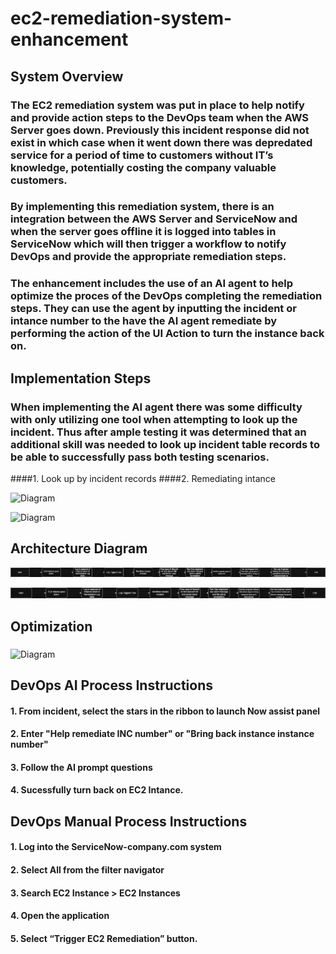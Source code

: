 # ec2-remediation-system-enhancement

## System Overview

### The EC2 remediation system was put in place to help notify and provide action steps to the DevOps team when the AWS Server goes down. Previously this incident response did not exist in which case when it went down there was depredated service for a period of time to customers without IT’s knowledge, potentially costing the company valuable customers. 

### By implementing this remediation system, there is an integration between the AWS Server and ServiceNow and when the server goes offline it is logged into tables in ServiceNow which will then trigger a workflow to notify DevOps and provide the appropriate remediation steps. 

### The enhancement includes the use of an AI agent to help optimize the proces of the DevOps completing the remediation steps. They can use the agent by inputting the incident or intance number to the have the AI agent remediate by performing the action of the UI Action to turn the instance back on. 

## Implementation Steps

### When implementing the AI agent there was some difficulty with only utilizing one tool when attempting to look up the incident. Thus after ample testing it was determined that an additional skill was needed to look up incident table records to be able to successfully pass both testing scenarios. 
####1. Look up by incident records 
####2. Remediating intance 

![Diagram]()

![Diagram]()


## Architecture Diagram

![Diagram](Diagram.png)


![Diagram](Diagram_2.png) 


## Optimization

### 

![Diagram]()

## DevOps AI Process Instructions 

#### 1. From incident, select the stars in the ribbon to launch Now assist panel 
#### 2. Enter "Help remediate INC number" or "Bring back instance instance number" 
#### 3. Follow the AI prompt questions
#### 4. Sucessfully turn back on EC2 Intance. 

## DevOps Manual Process Instructions
#### 1. Log into the ServiceNow-company.com system 
#### 2. Select All from the filter navigator
#### 3. Search EC2 Instance > EC2 Instances
#### 4. Open the application
#### 5. Select “Trigger EC2 Remediation” button. 
